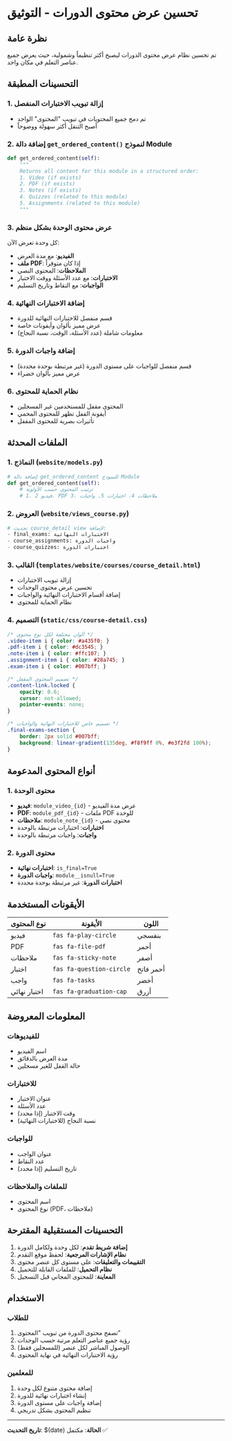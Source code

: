 # تحسين عرض محتوى الدورات - التوثيق

## نظرة عامة
تم تحسين نظام عرض محتوى الدورات ليصبح أكثر تنظيماً وشمولية، حيث يعرض جميع عناصر التعلم في مكان واحد.

## التحسينات المطبقة

### 1. إزالة تبويب الاختبارات المنفصل
- تم دمج جميع المحتويات في تبويب "المحتوى" الواحد
- أصبح التنقل أكثر سهولة ووضوحاً

### 2. إضافة دالة `get_ordered_content()` لنموذج Module
```python
def get_ordered_content(self):
    """
    Returns all content for this module in a structured order:
    1. Video (if exists)
    2. PDF (if exists) 
    3. Notes (if exists)
    4. Quizzes (related to this module)
    5. Assignments (related to this module)
    """
```

### 3. عرض محتوى الوحدة بشكل منظم
كل وحدة تعرض الآن:
- **الفيديو**: مع مدة العرض
- **ملف PDF**: إذا كان متوفراً
- **الملاحظات**: المحتوى النصي
- **الاختبارات**: مع عدد الأسئلة ووقت الاختبار
- **الواجبات**: مع النقاط وتاريخ التسليم

### 4. إضافة الاختبارات النهائية
- قسم منفصل للاختبارات النهائية للدورة
- عرض مميز بألوان وأيقونات خاصة
- معلومات شاملة (عدد الأسئلة، الوقت، نسبة النجاح)

### 5. إضافة واجبات الدورة
- قسم منفصل للواجبات على مستوى الدورة (غير مرتبطة بوحدة محددة)
- عرض مميز بألوان خضراء

### 6. نظام الحماية للمحتوى
- المحتوى مقفل للمستخدمين غير المسجلين
- أيقونة القفل تظهر للمحتوى المحمي
- تأثيرات بصرية للمحتوى المقفل

## الملفات المحدثة

### 1. النماذج (`website/models.py`)
```python
# إضافة دالة get_ordered_content للنموذج Module
def get_ordered_content(self):
    # ترتيب المحتوى حسب الأولوية
    # 1. فيديو 2. PDF 3. ملاحظات 4. اختبارات 5. واجبات
```

### 2. العروض (`website/views_course.py`)
```python
# تحديث course_detail view لإضافة:
- final_exams: الاختبارات النهائية
- course_assignments: واجبات الدورة
- course_quizzes: اختبارات الدورة
```

### 3. القالب (`templates/website/courses/course_detail.html`)
- إزالة تبويب الاختبارات
- تحسين عرض محتوى الوحدات
- إضافة أقسام الاختبارات النهائية والواجبات
- نظام الحماية للمحتوى

### 4. التصميم (`static/css/course-detail.css`)
```css
/* ألوان مختلفة لكل نوع محتوى */
.video-item i { color: #a435f0; }
.pdf-item i { color: #dc3545; }
.note-item i { color: #ffc107; }
.assignment-item i { color: #28a745; }
.exam-item i { color: #007bff; }

/* تصميم المحتوى المقفل */
.content-link.locked {
    opacity: 0.6;
    cursor: not-allowed;
    pointer-events: none;
}

/* تصميم خاص للاختبارات النهائية والواجبات */
.final-exams-section {
    border: 2px solid #007bff;
    background: linear-gradient(135deg, #f8f9ff 0%, #e3f2fd 100%);
}
```

## أنواع المحتوى المدعومة

### 1. محتوى الوحدة
- **فيديو**: `module_video_{id}` - عرض مدة الفيديو
- **PDF**: `module_pdf_{id}` - ملفات PDF للوحدة
- **ملاحظات**: `module_note_{id}` - محتوى نصي
- **اختبارات**: اختبارات مرتبطة بالوحدة
- **واجبات**: واجبات مرتبطة بالوحدة

### 2. محتوى الدورة
- **اختبارات نهائية**: `is_final=True`
- **واجبات الدورة**: `module__isnull=True`
- **اختبارات الدورة**: غير مرتبطة بوحدة محددة

## الأيقونات المستخدمة

| نوع المحتوى | الأيقونة | اللون |
|-------------|---------|-------|
| فيديو | `fas fa-play-circle` | بنفسجي |
| PDF | `fas fa-file-pdf` | أحمر |
| ملاحظات | `fas fa-sticky-note` | أصفر |
| اختبار | `fas fa-question-circle` | أحمر فاتح |
| واجب | `fas fa-tasks` | أخضر |
| اختبار نهائي | `fas fa-graduation-cap` | أزرق |

## المعلومات المعروضة

### للفيديوهات
- اسم الفيديو
- مدة العرض بالدقائق
- حالة القفل للغير مسجلين

### للاختبارات
- عنوان الاختبار
- عدد الأسئلة
- وقت الاختبار (إذا محدد)
- نسبة النجاح (للاختبارات النهائية)

### للواجبات
- عنوان الواجب
- عدد النقاط
- تاريخ التسليم (إذا محدد)

### للملفات والملاحظات
- اسم المحتوى
- نوع المحتوى (PDF، ملاحظات)

## التحسينات المستقبلية المقترحة

1. **إضافة شريط تقدم**: لكل وحدة ولكامل الدورة
2. **نظام الإشارات المرجعية**: لحفظ موقع التقدم
3. **التقييمات والتعليقات**: على مستوى كل عنصر محتوى
4. **نظام التحميل**: للملفات القابلة للتحميل
5. **المعاينة**: للمحتوى المجاني قبل التسجيل

## الاستخدام

### للطلاب
1. تصفح محتوى الدورة من تبويب "المحتوى"
2. رؤية جميع عناصر التعلم مرتبة حسب الوحدات
3. الوصول المباشر لكل عنصر (للمسجلين فقط)
4. رؤية الاختبارات النهائية في نهاية المحتوى

### للمعلمين
1. إضافة محتوى متنوع لكل وحدة
2. إنشاء اختبارات نهائية للدورة
3. إضافة واجبات على مستوى الدورة
4. تنظيم المحتوى بشكل تدريجي

---
**تاريخ التحديث**: $(date)
**الحالة**: مكتمل ✅ 